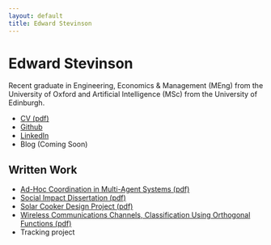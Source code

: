 ```yaml
---
layout: default
title: Edward Stevinson
---
```


# Edward Stevinson

Recent graduate in Engineering, Economics & Management (MEng) from the University of Oxford and Artificial Intelligence (MSc) from the University of Edinburgh.

* [CV (pdf)](assets/stevinson_cv.pdf)
* [Github](https://www.github.com/stevinson)
* [LinkedIn](https://uk.linkedin.com/in/edward-stevinson-971b98124)
* Blog (Coming Soon)

## Written Work

* [Ad-Hoc Coordination in Multi-Agent Systems (pdf)](assets/adhoc_coord.pdf)
* [Social Impact Dissertation (pdf)](assets/3space_report.pdf)
* [Solar Cooker Design Project (pdf)](assets/)
* [Wireless Communications Channels, Classification Using Orthogonal Functions (pdf)](assets/)
* Tracking project





